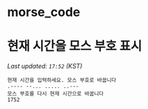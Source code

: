# morse_code
# 현재 시간을 모스 부호 표시
<!-- MORSE_TIME_START -->
_Last updated: `17:52` (KST)_

```
현재 시간을 입력하세요. 모스 부호로 바꿉니다
.---- --... ..... ..---
모스 부호를 다시 현재 시간으로 바꿉니다
1752
```
<!-- MORSE_TIME_END -->
